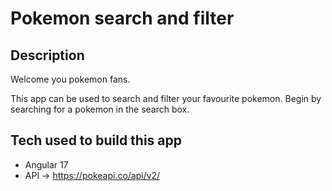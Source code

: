 # Pokemon search and filter

## Description
Welcome you pokemon fans.

This app can be used to search and filter your favourite pokemon. Begin by searching for a pokemon in the search box.

## Tech used to build this app
 - Angular 17 
 - API -> https://pokeapi.co/api/v2/